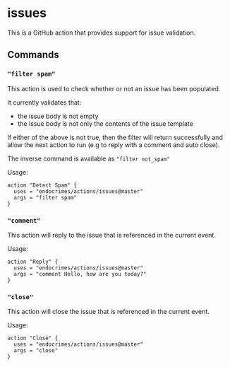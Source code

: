 # issues

This is a GitHub action that provides support for issue validation.

## Commands

### `"filter spam"`

This action is used to check whether or not an issue has been populated.

It currently validates that:
- the issue body is not empty
- the issue body is not only the contents of the issue template

If either of the above is not true, then the filter will return successfully
and allow the next action to run (e.g to reply with a comment and auto close).

The inverse command is available as `"filter not_spam"`

Usage:
```hcl
action "Detect Spam" {
  uses = "endocrimes/actions/issues@master"
  args = "filter spam"
}
```

### `"comment"`

This action will reply to the issue that is referenced in the current event.

Usage:
```hcl
action "Reply" {
  uses = "endocrimes/actions/issues@master"
  args = "comment Hello, how are you today?"
}
```

### `"close"`

This action will close the issue that is referenced in the current event.

Usage:
```hcl
action "Close" {
  uses = "endocrimes/actions/issues@master"
  args = "close"
}
```

